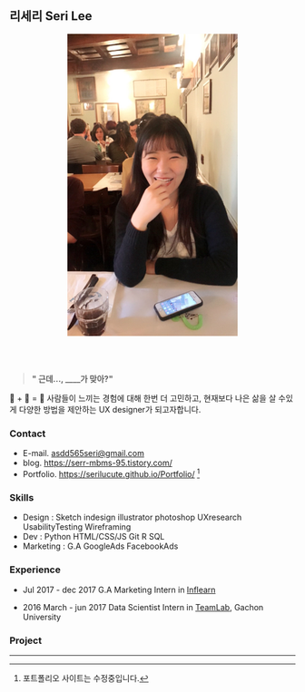 
## 리세리 Seri Lee
<p align="center"><img src="image/profile.jpeg" width="300" alt="세리의 프로필이미지" ></p>

</br>
</br>

> **" 근데..., ____가 맞아?"** 

🧐 + 🤯 = 🤩
사람들이 느끼는 경험에 대해 한번 더 고민하고, 현재보다 나은 삶을 살 수있게 다양한 방법을 제안하는 UX designer가  되고자합니다.

### Contact
- E-mail. asdd565seri@gmail.com
- blog. https://serr-mbms-95.tistory.com/
- Portfolio. https://serilucute.github.io/Portfolio/ [^1]
[^1]: 포트폴리오 사이트는 수정중입니다. 

### Skills
- Design : Sketch indesign illustrator photoshop UXresearch UsabilityTesting Wireframing
- Dev : Python HTML/CSS/JS Git R SQL 
- Marketing :  G.A GoogleAds FacebookAds

### Experience
- Jul 2017 - dec 2017 
G.A Marketing Intern in [Inflearn](https://www.inflearn.com/ "Inflearn")

				
- 2016 March - jun 2017 
Data Scientist Intern in [TeamLab](http://theteamlab.io// "TeamLab"), Gachon University

### Project
------
